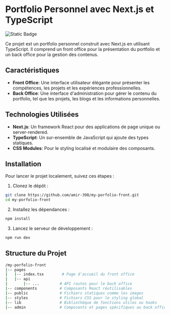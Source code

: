 # Portfolio Personnel avec Next.js et TypeScript
![Static Badge](https://img.shields.io/badge/version-1.0.0-blue)

Ce projet est un portfolio personnel construit avec Next.js en utilisant TypeScript. Il comprend un front office pour la présentation du portfolio et un back office pour la gestion des contenus.

## Caractéristiques

- **Front Office**: Une interface utilisateur élégante pour présenter les compétences, les projets et les expériences professionnelles.
- **Back Office**: Une interface d'administration pour gérer le contenu du portfolio, tel que les projets, les blogs et les informations personnelles.

## Technologies Utilisées

- **Next.js**: Un framework React pour des applications de page unique ou server-rendered.
- **TypeScript**: Un sur-ensemble de JavaScript qui ajoute des types statiques.
- **CSS Modules**: Pour le styling localisé et modulaire des composants.

## Installation

Pour lancer le projet localement, suivez ces étapes :

1. Clonez le dépôt :

```bash
git clone https://github.com/amir-398/my-porfolio-front.git
cd my-porfolio-front
```
2. Installez les dépendances :
```bash
npm install
```
3. Lancez le serveur de développement :
```bash
npm run dev
```
## Structure du Projet
```bash
/my-porfolio-front
|-- pages
|   |-- index.tsx        # Page d'accueil du front office
|   |-- api
|       |-- ...         # API routes pour le back office
|-- components          # Composants React réutilisables
|-- public              # Fichiers statiques comme les images
|-- styles              # Fichiers CSS pour le styling global
|-- lib                 # Bibliothèque de fonctions utiles ou hooks
|-- admin               # Composants et pages spécifiques au back office
```
